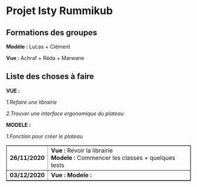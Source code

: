 # Projet Isty Rummikub

## Formations des groupes ##

**Modèle :** Lucas + Clément

**Vue :** Achraf + Réda + Marwane

## Liste des choses à faire ##

**VUE :**

*1.Refaire une librairie*

*2.Trouver une interface ergonomique du plateau*

**MODELE :**

*1.Fonction pour créer le plateau*

<table border="1px">
  <tr>
    <td>
      <strong>26/11/2020</strong>
    </td>
    <td>
      <strong>Vue :</strong> Revoir la librairie
      <br/>
      <strong>Modele :</strong> Commencer les classes + quelques tests 
    </td>
  </tr>
  <tr>
     <td>
      <strong>03/12/2020</stong>
    </td>
    <td>
      <strong>Vue :</stong>
      <strong>Modele :</stong>
    </td>
  </tr>  
</table>
